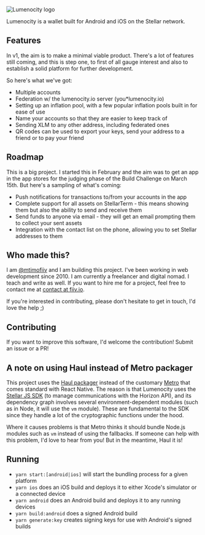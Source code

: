 ![Lumenocity logo](https://lumenocity.io/apple-touch-icon.png)

Lumenocity is a wallet built for Android and iOS on the Stellar network.

## Features

In v1, the aim is to make a minimal viable product. There's a lot of features still coming, and this is step one, to first of all gauge interest and also to establish a solid platform for further development.

So here's what we've got:

 * Multiple accounts
 * Federation w/ the lumenocity.io server (you*lumenocity.io)
 * Setting up an inflation pool, with a few popular inflation pools built in for ease of use
 * Name your accounts so that they are easier to keep track of
 * Sending XLM to any other address, including federated ones
 * QR codes can be used to export your keys, send your address to a friend or to pay your friend

## Roadmap

This is a big project. I started this in February and the aim was to get an app in the app stores for the judging phase of the Build Challenge on March 15th. But here's a sampling of what's coming:

 * Push notifications for transactions to/from your accounts in the app
 * Complete support for all assets on StellarTerm - this means showing them but also the ability to send and receive them
 * Send funds to anyone via email - they will get an email prompting them to collect your sent assets
 * Integration with the contact list on the phone, allowing you to set Stellar addresses to them

## Who made this?

I am [@mtimofiiv](https://fiiv.io) and I am building this project. I've been working in web development since 2010. I am currently a freelancer and digital nomad. I teach and write as well. If you want to hire me for a project, feel free to contact me at [contact at fiiv.io](mailto:contact@fiiv.io).

If you're interested in contributing, please don't hesitate to get in touch, I'd love the help ;)

## Contributing

If you want to improve this software, I'd welcome the contribution! Submit an issue or a PR!

## A note on using Haul instead of Metro packager

This project uses the [Haul packager](https://github.com/callstack/haul) instead of the customary [Metro](https://facebook.github.io/metro/) that comes standard with React Native. The reason is that Lumenocity uses the [Stellar JS SDK](https://github.com/stellar/js-stellar-sdk) (to manage communications with the Horizon API), and its dependency graph involves several environment-dependent modules (such as in Node, it will use the `vm` module). These are fundamental to the SDK since they handle a lot of the cryptographic functions under the hood.

Where it causes problems is that Metro thinks it should bundle Node.js modules such as `vm` instead of using the fallbacks. If someone can help with this problem, I'd love to hear from you! But in the meantime, Haul it is!

## Running

 * `yarn start:[android|ios]` will start the bundling process for a given platform
 * `yarn ios` does an iOS build and deploys it to either Xcode's simulator or a connected device
 * `yarn android` does an Android build and deploys it to any running devices
 * `yarn build:android` does a signed Android build
 * `yarn generate:key` creates signing keys for use with Android's signed builds
